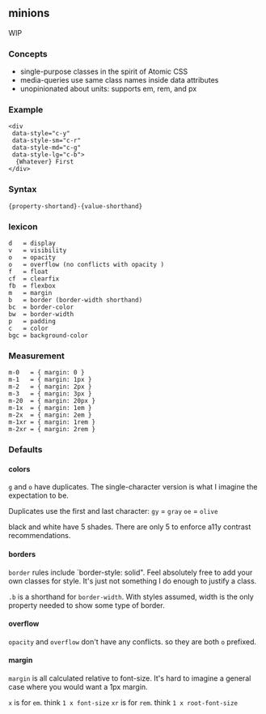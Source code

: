 ## minions

WIP

### Concepts

* single-purpose classes in the spirit of Atomic CSS
* media-queries use same class names inside data attributes
* unopinionated about units: supports em, rem, and px

### Example

    <div
     data-style="c-y"
     data-style-sm="c-r"
     data-style-md="c-g"
     data-style-lg="c-b">
      {Whatever} First
    </div>

### Syntax
    {property-shortand}-{value-shorthand}

### lexicon
    d   = display
    v   = visibility
    o   = opacity
    o   = overflow (no conflicts with opacity )
    f   = float
    cf  = clearfix
    fb  = flexbox
    m   = margin
    b   = border (border-width shorthand)
    bc  = border-color
    bw  = border-width
    p   = padding
    c   = color
    bgc = background-color

### Measurement

    m-0   = { margin: 0 }
    m-1   = { margin: 1px }
    m-2   = { margin: 2px }
    m-3   = { margin: 3px }
    m-20  = { margin: 20px }
    m-1x  = { margin: 1em }
    m-2x  = { margin: 2em }
    m-1xr = { margin: 1rem }
    m-2xr = { margin: 2rem }

### Defaults

#### colors

`g` and `o` have duplicates. The single-character version is what I imagine the
expectation to be.

Duplicates use the first and last character:
  `gy` = `gray`
  `oe` = `olive`

black and white have 5 shades. There are only 5 to enforce a11y contrast
recommendations.

#### borders

`border` rules include `border-style: solid". Feel absolutely free to add your
own classes for style. It's just not something I do enough to justify a class.

`.b` is a shorthand for `border-width`. With styles assumed, width is the only
property needed to show some type of border.

#### overflow

`opacity` and `overflow` don't have any conflicts. so they are both `o`
prefixed.

#### margin

`margin` is all calculated relative to font-size. It's hard to imagine a general
case where you would want a 1px margin.

`x` is for `em`. think `1 x font-size`
`xr` is for `rem`. think `1 x root-font-size`
